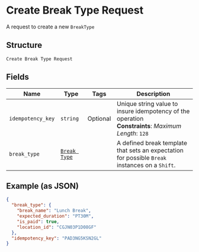 
# Create Break Type Request

A request to create a new `BreakType`

## Structure

`Create Break Type Request`

## Fields

| Name | Type | Tags | Description |
|  --- | --- | --- | --- |
| `idempotency_key` | `string` | Optional | Unique string value to insure idempotency of the operation<br>**Constraints**: *Maximum Length*: `128` |
| `break_type` | [`Break Type`](/doc/models/break-type.md) |  | A defined break template that sets an expectation for possible `Break`<br>instances on a `Shift`. |

## Example (as JSON)

```json
{
  "break_type": {
    "break_name": "Lunch Break",
    "expected_duration": "PT30M",
    "is_paid": true,
    "location_id": "CGJN03P1D08GF"
  },
  "idempotency_key": "PAD3NG5KSN2GL"
}
```

